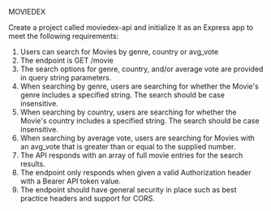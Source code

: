 MOVIEDEX

Create a project called moviedex-api and initialize it as an Express app to meet the following requirements:

1. Users can search for Movies by genre, country or avg_vote
2. The endpoint is GET /movie
3. The search options for genre, country, and/or average vote are provided in query string parameters.
4. When searching by genre, users are searching for whether the Movie's genre includes a specified string. The search should be case insensitive.
5. When searching by country, users are searching for whether the Movie's country includes a specified string. The search should be case insensitive.
6. When searching by average vote, users are searching for Movies with an avg_vote that is greater than or equal to the supplied number.
7. The API responds with an array of full movie entries for the search results.
8. The endpoint only responds when given a valid Authorization header with a Bearer API token value.
9. The endpoint should have general security in place such as best practice headers and support for CORS.
